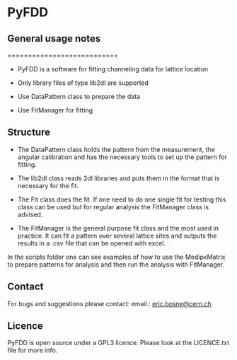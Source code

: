 # PyFDD


## General usage notes
===========================

- PyFDD is a software for fitting channeling data for lattice location

- Only library files of type lib2dl are supported

- Use DataPattern class to prepare the data

- Use FitManager for fitting


## Structure

- The DataPattern class holds the pattern from the measurement, the angular calibration and has the necessary tools to set up the pattern for fitting.

- The lib2dl class reads 2dl libraries and puts them in the format that is necessary for the fit.

- The Fit class does the fit. If one need to do one single fit for testing this class can be used but for regular analysis the FitManager class is advised.

- The FitManager is the general purpose fit class and the most used in practice. It can fit a pattern over several lattice sites and outputs the results in a .csv file that can be opened with excel.

In the scripts folder one can see examples of how to use the MedipxMatrix to prepare patterns for analysis and then run the analysis with FitManager.


## Contact
For bugs and suggestions please contact:
email.: eric.bosne@cern.ch


## Licence
PyFDD is open source under a GPL3 licence. Please look at the LICENCE.txt file for more info.
